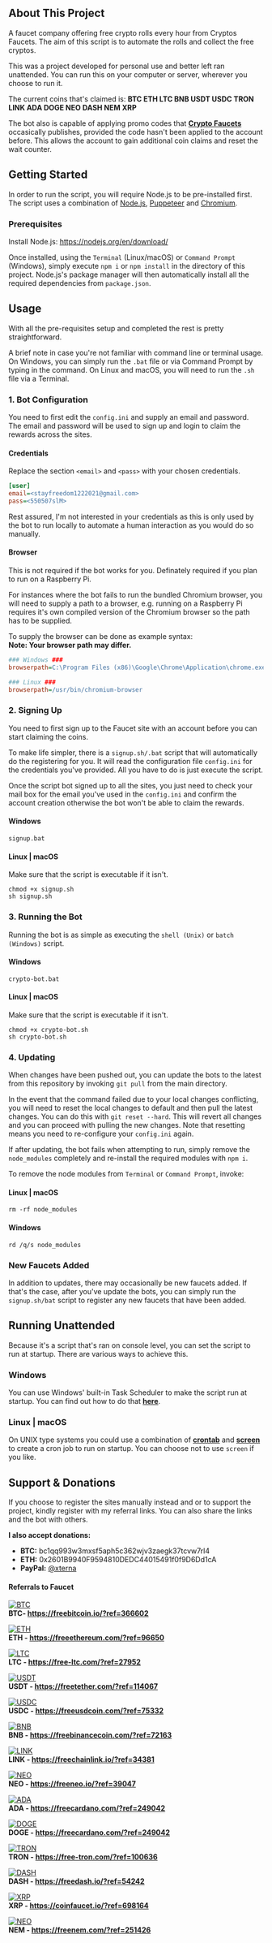 ## About This Project
A faucet company offering free crypto rolls every hour from Cryptos Faucets. The aim of this script is to automate the rolls and collect the free cryptos.

This was a project developed for personal use and better left ran unattended. You can run this on your computer or server, wherever you choose to run it.

The current coins that's claimed is: **BTC  ETH  LTC  BNB  USDT  USDC  TRON  LINK  ADA  DOGE  NEO  DASH  NEM  XRP**

The bot also is capable of applying promo codes that **[Crypto Faucets](https://twitter.com/cryptosfaucets)** occasically publishes, provided the code hasn't been applied to the account before. This allows the account to gain additional coin claims and reset the wait counter.

## Getting Started
In order to run the script, you will require Node.js to be pre-installed first. The script uses a combination of [Node.js](https://nodejs.org/en), [Puppeteer](https://github.com/puppeteer/puppeteer) and [Chromium](https://www.chromium.org).

### Prerequisites
Install Node.js: https://nodejs.org/en/download/

Once installed, using the `Terminal` (Linux/macOS) or `Command Prompt` (Windows), simply execute `npm i` or `npm install` in the directory of this project. Node.js's package manager will then automatically install all the required dependencies from `package.json`.

## Usage
With all the pre-requisites setup and completed the rest is pretty straightforward.

A brief note in case you're not familiar with command line or terminal usage. On Windows, you can simply run the `.bat` file or via Command Prompt by typing in the command.
On Linux and macOS, you will need to run the `.sh` file via a Terminal.

### 1. Bot Configuration
You need to first edit the `config.ini` and supply an email and password. The email and password will be used to sign up and login to claim the rewards across the sites.

#### Credentials
Replace the section `<email>` and `<pass>` with your chosen credentials.
```ini
[user]
email=<stayfreedom1222021@gmail.com>
pass=<550507slM>
```
Rest assured, I'm not interested in your credentials as this is only used by the bot to run locally to automate a human interaction as you would do so manually.

#### Browser
This is not required if the bot works for you. Definately required if you plan to run on a Raspberry Pi.

For instances where the bot fails to run the bundled Chromium browser, you will need to supply a path to a browser, e.g. running on a Raspberry Pi requires it's own compiled version of the Chromium browser so the path has to be supplied.

To supply the browser can be done as example syntax:  
**Note: Your browser path may differ.**
```ini
### Windows ###
browserpath=C:\Program Files (x86)\Google\Chrome\Application\chrome.exe

### Linux ###
browserpath=/usr/bin/chromium-browser
```

### 2. Signing Up
You need to first sign up to the Faucet site with an account before you can start claiming the coins.

To make life simpler, there is a `signup.sh/.bat` script that will automatically do the registering for you. It will read the configuration file `config.ini` for the credentials you've provided. All you have to do is just execute the script. 

Once the script bot signed up to all the sites, you just need to check your mail box for the email you've used in the `config.ini` and confirm the account creation otherwise the bot won't be able to claim the rewards.

#### Windows
```console
signup.bat
```

#### Linux | macOS
Make sure that the script is executable if it isn't.
```console
chmod +x signup.sh
sh signup.sh
```

### 3. Running the Bot
Running the bot is as simple as executing the `shell (Unix)` or `batch (Windows)` script.

#### Windows
```console
crypto-bot.bat
```

#### Linux | macOS
Make sure that the script is executable if it isn't.
```console
chmod +x crypto-bot.sh
sh crypto-bot.sh
```

### 4. Updating
When changes have been pushed out, you can update the bots to the latest from this repository by invoking `git pull` from the main directory. 

In the event that the command failed due to your local changes conflicting, you will need to reset the local changes to default and then pull the latest changes. You can do this with `git reset --hard`. This will revert all changes and you can proceed with pulling the new changes. Note that resetting means you need to re-configure your `config.ini` again.

If after updating, the bot fails when attempting to run, simply remove the `node_modules` completely and re-install the required modules with `npm i`.

To remove the node modules from `Terminal` or `Command Prompt`, invoke:

#### Linux | macOS
```console
rm -rf node_modules
```

#### Windows
```console
rd /q/s node_modules
```

### New Faucets Added
In addition to updates, there may occasionally be new faucets added. If that's the case, after you've update the bots, you can simply run the `signup.sh/bat` script to register any new faucets that have been added.

## Running Unattended
Because it's a script that's ran on console level, you can set the script to run at startup. There are various ways to achieve this.

### Windows
You can use Windows' built-in Task Scheduler to make the script run at startup. You can find out how to do that **[here](https://www.thewindowsclub.com/run-batch-files-silently-on-windows)**.

### Linux | macOS
On UNIX type systems you could use a combination of **[crontab](https://help.dreamhost.com/hc/en-us/articles/215767047-Creating-a-custom-Cron-Job)** and **[screen](https://linuxize.com/post/how-to-use-linux-screen/)** to create a cron job to run on startup. You can choose not to use `screen` if you like.


## Support & Donations
If you choose to register the sites manually instead and or to support the project, kindly register with my referral links. You can also share the links and the bot with others.

**I also accept donations:**  
- **BTC:** bc1qq993w3mxsf5aph5c362wjv3zaegk37tcvw7rl4
- **ETH:** 0x2601B9940F9594810DEDC44015491f0f9D6Dd1cA
- **PayPal:** [@xterna](@xterna)

#### Referrals to Faucet
[![BTC](https://freebitcoin.io/img/freebitcoin/banners/Banner468x60.jpg)](https://freebitcoin.io/?ref=366602)  
**BTC- https://freebitcoin.io/?ref=366602**

[![ETH](https://freeethereum.com/img/freeethereum/banners/Banner468x60.jpg)](https://freeethereum.com/?ref=96650)  
**ETH - https://freeethereum.com/?ref=96650**

[![LTC](https://free-ltc.com/img/freelitecoin/banners/Banner468x60.jpg)](https://free-ltc.com/?ref=27952)  
**LTC - https://free-ltc.com/?ref=27952**  

[![USDT](https://freetether.com/img/freetether/banners/Banner468x60.jpg)](https://freetether.com/?ref=114067)  
**USDT - https://freetether.com/?ref=114067**  

[![USDC](https://freeusdcoin.com/img/freeusdcoin/banners/Banner468x60.jpg)](https://freeusdcoin.com/?ref=75332)  
**USDC - https://freeusdcoin.com/?ref=75332**  

[![BNB](https://freebinancecoin.com/img/freebinancecoin/banners/Banner468x60.jpg)](https://freebinancecoin.com/?ref=72163)  
**BNB - https://freebinancecoin.com/?ref=72163**  

[![LINK](https://freechainlink.io/img/freechain/banners/Banner468x60.jpg)](https://freechainlink.io/?ref=34381)  
**LINK - https://freechainlink.io/?ref=34381**  

[![NEO](https://freeneo.io/img/freeneo/banners/Banner468x60.jpg)](https://freeneo.io/?ref=39047)  
**NEO - https://freeneo.io/?ref=39047**  

[![ADA](https://freecardano.com/img/freecardano/banners/Banner468x60.jpg)](https://freecardano.com/?ref=249042)  
**ADA - https://freecardano.com/?ref=249042**  

[![DOGE](https://free-doge.com/img/freedoge/banners/Banner468x60.jpg)](https://free-doge.com/?ref=14646)  
**DOGE - https://freecardano.com/?ref=249042**  

[![TRON](https://free-tron.com/img/freetron/banners/Banner468x60.jpg)](https://free-tron.com/?ref=100636)  
**TRON - https://free-tron.com/?ref=100636**  

[![DASH](https://freedash.io/img/freedash/banners/Banner468x60.jpg)](https://freedash.io/?ref=54242)  
**DASH - https://freedash.io/?ref=54242**  

[![XRP](https://coinfaucet.io/img/coinfaucet/banners/Banner468x60.jpg)](https://coinfaucet.io/?ref=698164)  
**XRP - https://coinfaucet.io/?ref=698164**  

[![NEO](https://freenem.com/img/freenem/banners/Banner468x60.jpg)](https://freenem.com/?ref=251426)  
**NEM - https://freenem.com/?ref=251426**  
